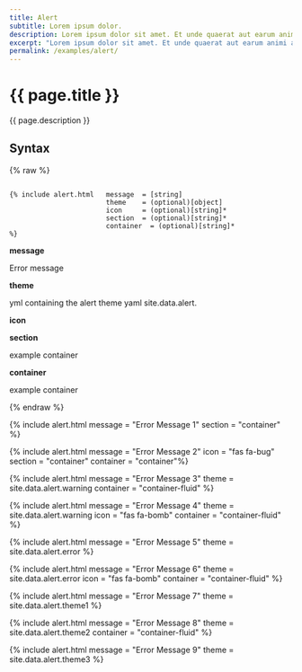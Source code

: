 ```yaml
---
title: Alert
subtitle: Lorem ipsum dolor.
description: Lorem ipsum dolor sit amet. Et unde quaerat aut earum animi aut explicabo saepe qui quibusdam accusamus ut velit asperiores vel natus temporibus. Qui sapiente saepe qui totam saepe est suscipit quia vel error provident cum omnis eius aut galisum rem nulla dolor? Qui internos voluptas est nulla odit est temporibus expedita eos quidem cumque. Ea voluptates eligendi quo rerum libero et molestiae harum vel fugit magni et cupiditate optio At quia consequuntur ut exercitationem laboriosam. Cum blanditiis voluptatibus At amet sunt At quia deleniti id quibusdam neque ut odio placeat.
excerpt: "Lorem ipsum dolor sit amet. Et unde quaerat aut earum animi aut explicabo saepe qui quibusdam accusamus ut velit asperiores vel natus temporibus."
permalink: /examples/alert/
---
```


# {{ page.title }}

{{ page.description }}

## Syntax
{% raw %}
```

{% include alert.html   message  = [string]
                        theme    = (optional)[object]
                        icon     = (optional)[string]*
                        section  = (optional)[string]*
                        container  = (optional)[string]*
%}

```
__message__

Error message

__theme__

yml containing the alert theme yaml site.data.alert.

__icon__

__section__

example  container  

__container__

example container 

{% endraw %}

<span class="container border border-dark p-3">

{% include alert.html   message = "Error Message 1" section = "container" %}

{% include alert.html   message = "Error Message 2" icon = "fas fa-bug" section = "container" container = "container"%}

{% include alert.html   message = "Error Message 3" theme = site.data.alert.warning  container = "container-fluid" %}

{% include alert.html   message = "Error Message 4" theme = site.data.alert.warning icon = "fas fa-bomb" container = "container-fluid" %}

{% include alert.html   message = "Error Message 5"  theme = site.data.alert.error %}

{% include alert.html   message = "Error Message 6"  theme = site.data.alert.error  icon = "fas fa-bomb" container = "container-fluid" %}

{% include alert.html   message = "Error Message 7"   theme = site.data.alert.theme1 %}

{% include alert.html   message = "Error Message 8"  theme = site.data.alert.theme2 container = "container-fluid" %}

{% include alert.html   message = "Error Message 9"  theme = site.data.alert.theme3 %}
